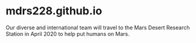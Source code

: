 # mdrs228.github.io
Our diverse and international team will travel to the Mars Desert Research Station in April 2020 to help put humans on Mars.
